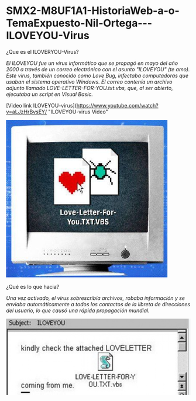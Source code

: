 # SMX2-M8UF1A1-HistoriaWeb-a-o-TemaExpuesto-Nil-Ortega---ILOVEYOU-Virus

¿Que es el ILOVERYOU-Virus?

*El ILOVEYOU fue un virus informático que se propagó en mayo del año 2000 a través de un correo electrónico con el asunto "ILOVEYOU" (te amo). Este virus, también conocido como Love Bug, infectaba computadoras que usaban el sistema operativo Windows. El correo contenía un archivo adjunto llamado LOVE-LETTER-FOR-YOU.txt.vbs, que, al ser abierto, ejecutaba un script en Visual Basic.*



[Video link ILOVEYOU-virus](https://www.youtube.com/watch?v=aLJzHrBvsEY/ "ILOVEYOU-virus Video"



![LOVE](https://github.com/NilOrtega/SMX2-M8UF1A1-HistoriaWeb-a-o-TemaExpuesto-Nil-Ortega---ILOVEYOU-Virus/blob/main/LOVE.png "Titulo opcional de la imagen")



¿Qué es lo que hacia?


*Una vez activado, el virus sobrescribía archivos, robaba información y se enviaba automáticamente a todos los contactos de la libreta de direcciones del usuario, lo que causó una rápida propagación mundial.*



![SC](https://github.com/NilOrtega/SMX2-M8UF1A1-HistoriaWeb-a-o-TemaExpuesto-Nil-Ortega---ILOVEYOU-Virus/blob/main/SC.png "Titulo opcional de la imagen")


